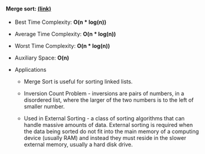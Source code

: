 #### Merge sort: [(link)][1]
* Best Time Complexity: **O(n * log(n))**
  
* Average Time Complexity: **O(n * log(n))**
  
* Worst Time Complexity: **O(n * log(n))**
  
* Auxiliary Space: **O(n)**
  
* Applications
    * Merge Sort is useful for sorting linked lists.
  
    * Inversion Count Problem - inversions are pairs of numbers, in 
        a disordered list, where the larger of the two numbers is to the 
        left of smaller number.

    * Used in External Sorting - a class of sorting algorithms that can 
        handle massive amounts of data. External sorting is required when 
        the data being sorted do not fit into the main memory of a 
        computing device (usually RAM) and instead they must reside in 
        the slower external memory, usually a hard disk drive.

[1]: https://www.tutorialspoint.com/data_structures_algorithmsmerge_sort_algorithm.html